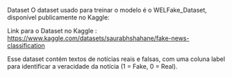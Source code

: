 Dataset
O dataset usado para treinar o modelo é o WELFake_Dataset, disponível publicamente no Kaggle:

Link para o Dataset no Kaggle : https://www.kaggle.com/datasets/saurabhshahane/fake-news-classification

Esse dataset contém textos de notícias reais e falsas, com uma coluna label para identificar a veracidade da notícia (1 = Fake, 0 = Real).
